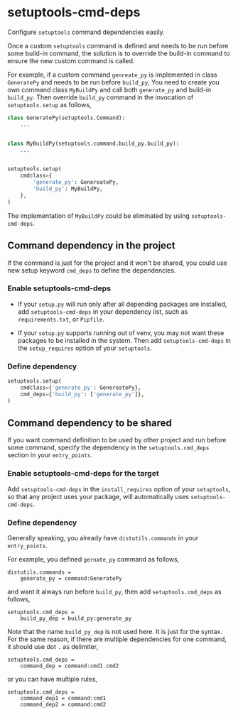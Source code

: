 # setuptools-cmd-deps

Configure `setuptools` command dependencies easily.

Once a custom `setuptools` command is defined and needs to be run before some build-in command,
the solution is to override the build-in command to ensure the new custom command is called.

For example, if a custom command `genreate_py` is implemented in class `GeneratePy`
and needs to be run before `build_py`,
You need to create you own command class `MyBuildPy` and call both `generate_py` and build-in `build_py`.
Then override `build_py` command in the invocation of `setuptools.setup` as follows,

```python
class GeneratePy(setuptools.Command):
    ...


class MyBuildPy(setuptools.command.build_py.build_py):
    ...


setuptools.setup(
    cmdclass={
        'generate_py': GenereatePy,
        'build_py': MyBuildPy,
    },
)
```

The implementation of `MyBuildPy` could be eliminated by using `setuptools-cmd-deps`.

## Command dependency in the project

If the command is just for the project and it won't be shared,
you could use new setup keyword `cmd_deps` to define the dependencies.

### Enable setuptools-cmd-deps

- If your `setup.py` will run only after all depending packages are installed,
add `setuptools-cmd-deps` in your dependency list,
such as `requirements.txt`, or `Pipfile`.

- If your `setup.py` supports running out of venv,
you may not want these packages to be installed in the system.
Then add `setuptools-cmd-deps` in the `setup_requires` option of your `setuptools`.

### Define dependency

```python
setuptools.setup(
    cmdclass={'generate_py': GenereatePy},
    cmd_deps={'build_py': ['generate_py']},
)
```

## Command dependency to be shared

If you want command definition to be used by other project and run before some command,
specify the dependency in the `setuptools.cmd_deps` section in your `entry_points`.

### Enable setuptools-cmd-deps for the target

Add `setuptools-cmd-deps` in the `install_requires` option of your `setuptools`,
so that any project uses your package, will automatically uses `setuptools-cmd-deps`.

### Define dependency

Generally speaking, you already have `distutils.commands` in your `entry_points`.

For example, you defined `gernate_py` command as follows,

```
distutils.commands =
    generate_py = command:GeneratePy
```

and want it always run before `build_py`, then add `setuptools.cmd_deps` as follows,

```
setuptools.cmd_deps =
    build_py_dep = build_py:generate_py
```

Note that the name `build_py_dep` is not used here.
It is just for the syntax.
For the same reason, if there are multiple dependencies for one command,
it should use dot `.` as delimiter,

```
setuptools.cmd_deps =
    command_dep = command:cmd1.cmd2
```

or you can have multiple rules,

```
setuptools.cmd_deps =
    command_dep1 = command:cmd1
    command_dep2 = command:cmd2
```
